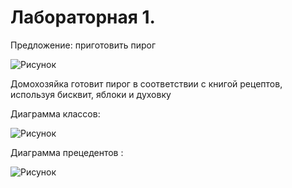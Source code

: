 # Лабораторная 1.

Предложение: приготовить пирог

![Рисунок](https://github.com/liza-somova/project_somova/blob/main/Лабораторная%201/IDEF0-диаграмма.png)

Домохозяйка готовит пирог в соответствии с книгой рецептов, используя бисквит, яблоки и духовку

Диаграмма классов:

![Рисунок](https://github.com/liza-somova/project_somova/blob/main/Лабораторная%201/class_diagramm.png)

Диаграмма прецедентов :

![Рисунок]()



